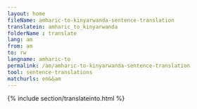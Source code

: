 ```yaml
---
layout: home
fileName: amharic-to-kinyarwanda-sentence-translation
translatein: amharic_to_kinyarwanda
folderName : translate
lang: am
from: am
to: rw
langname: amharic-to
permalink: /am/amharic-to-kinyarwanda-sentence-translation
tool: sentence-translations
matchurls: en&&am
---
```

{% include section/translateinto.html %}
